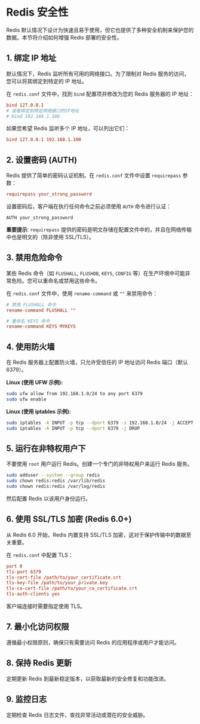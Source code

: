 # Redis 安全性

Redis 默认情况下设计为快速且易于使用，但它也提供了多种安全机制来保护您的数据。本节将介绍如何增强 Redis 部署的安全性。

## 1. 绑定 IP 地址

默认情况下，Redis 监听所有可用的网络接口。为了限制对 Redis 服务的访问，您可以将其绑定到特定的 IP 地址。

在 `redis.conf` 文件中，找到 `bind` 配置项并修改为您的 Redis 服务器的 IP 地址：

```conf
bind 127.0.0.1
# 或者绑定到特定网络接口的IP地址
# bind 192.168.1.100
```

如果您希望 Redis 监听多个 IP 地址，可以列出它们：

```conf
bind 127.0.0.1 192.168.1.100
```

## 2. 设置密码 (AUTH)

Redis 提供了简单的密码认证机制。在 `redis.conf` 文件中设置 `requirepass` 参数：

```conf
requirepass your_strong_password
```

设置密码后，客户端在执行任何命令之前必须使用 `AUTH` 命令进行认证：

```
AUTH your_strong_password
```

**重要提示**: `requirepass` 提供的密码是明文存储在配置文件中的，并且在网络传输中也是明文的（除非使用 SSL/TLS）。

## 3. 禁用危险命令

某些 Redis 命令（如 `FLUSHALL`, `FLUSHDB`, `KEYS`, `CONFIG` 等）在生产环境中可能非常危险。您可以重命名或禁用这些命令。

在 `redis.conf` 文件中，使用 `rename-command` 或 `""` 来禁用命令：

```conf
# 禁用 FLUSHALL 命令
rename-command FLUSHALL ""

# 重命名 KEYS 命令
rename-command KEYS MYKEYS
```

## 4. 使用防火墙

在 Redis 服务器上配置防火墙，只允许受信任的 IP 地址访问 Redis 端口（默认 6379）。

**Linux (使用 UFW 示例):**

```bash
sudo ufw allow from 192.168.1.0/24 to any port 6379
sudo ufw enable
```

**Linux (使用 iptables 示例):**

```bash
sudo iptables -A INPUT -p tcp --dport 6379 -s 192.168.1.0/24 -j ACCEPT
sudo iptables -A INPUT -p tcp --dport 6379 -j DROP
```

## 5. 运行在非特权用户下

不要使用 `root` 用户运行 Redis。创建一个专门的非特权用户来运行 Redis 服务。

```bash
sudo adduser --system --group redis
sudo chown redis:redis /var/lib/redis
sudo chown redis:redis /var/log/redis
```

然后配置 Redis 以该用户身份运行。

## 6. 使用 SSL/TLS 加密 (Redis 6.0+)

从 Redis 6.0 开始，Redis 内置支持 SSL/TLS 加密，这对于保护传输中的数据至关重要。

在 `redis.conf` 中配置 TLS：

```conf
port 0
tls-port 6379
tls-cert-file /path/to/your_certificate.crt
tls-key-file /path/to/your_private.key
tls-ca-cert-file /path/to/your_ca_certificate.crt
tls-auth-clients yes
```

客户端连接时需要指定使用 TLS。

## 7. 最小化访问权限

遵循最小权限原则，确保只有需要访问 Redis 的应用程序或用户才能访问。

## 8. 保持 Redis 更新

定期更新 Redis 到最新稳定版本，以获取最新的安全修复和功能改进。

## 9. 监控日志

定期检查 Redis 日志文件，查找异常活动或潜在的安全威胁。